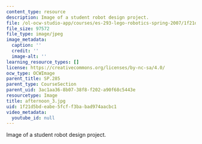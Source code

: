 ```yaml
---
content_type: resource
description: Image of a student robot design project.
file: /ol-ocw-studio-app/courses/es-293-lego-robotics-spring-2007/1f21d5bdeabe5fcff3babad974aacbc1_afternoon_3.jpg
file_size: 97572
file_type: image/jpeg
image_metadata:
  caption: ''
  credit: ''
  image-alt: ''
learning_resource_types: []
license: https://creativecommons.org/licenses/by-nc-sa/4.0/
ocw_type: OCWImage
parent_title: SP.285
parent_type: CourseSection
parent_uid: 3ac1aa36-8b07-38f8-f202-a90f68c5443e
resourcetype: Image
title: afternoon_3.jpg
uid: 1f21d5bd-eabe-5fcf-f3ba-bad974aacbc1
video_metadata:
  youtube_id: null
---
```

Image of a student robot design project.